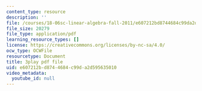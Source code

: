 ```yaml
---
content_type: resource
description: ''
file: /courses/18-06sc-linear-algebra-fall-2011/e607212bd8744684c99da2d595635010_h0m2tsmSPTI.pdf
file_size: 20279
file_type: application/pdf
learning_resource_types: []
license: https://creativecommons.org/licenses/by-nc-sa/4.0/
ocw_type: OCWFile
resourcetype: Document
title: 3play pdf file
uid: e607212b-d874-4684-c99d-a2d595635010
video_metadata:
  youtube_id: null
---
```

